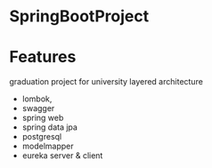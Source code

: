 # SpringBootProject

# Features
graduation project for university layered architecture
- lombok,
- swagger
- spring web
- spring data jpa
- postgresql
- modelmapper
- eureka server & client





